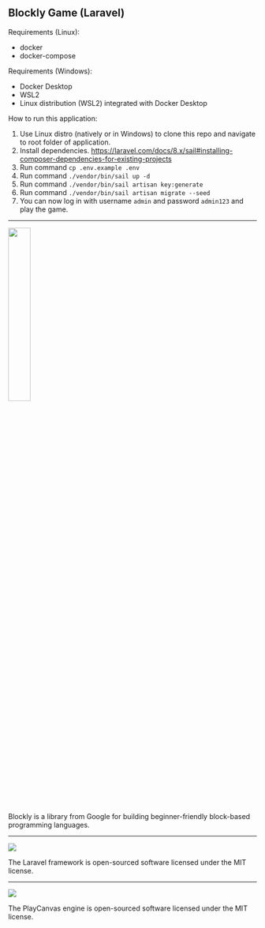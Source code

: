 ## Blockly Game (Laravel)

  Requirements (Linux):
  - docker
  - docker-compose

  Requirements (Windows):
  - Docker Desktop
  - WSL2
  - Linux distribution (WSL2) integrated with Docker Desktop

How to run this application:
1. Use Linux distro (natively or in Windows) to clone this repo and navigate to root folder of application.
2. Install dependencies. https://laravel.com/docs/8.x/sail#installing-composer-dependencies-for-existing-projects
3. Run command `cp .env.example .env`
4. Run command `./vendor/bin/sail up -d`
5. Run command `./vendor/bin/sail artisan key:generate`
6. Run command `./vendor/bin/sail artisan migrate --seed`
7. You can now log in with username `admin` and password `admin123` and play the game.

----------

<p  align="left"><img  width="30%"  src="https://developers.google.com/blockly/images/logos/logo_built_on.png">

</p>

Blockly is a library from Google for building beginner-friendly block-based programming languages.  

---------- 

<p  align="left"><img  src="https://laravel.com/assets/img/components/logo-laravel.svg">

</p>

The Laravel framework is open-sourced software licensed under the MIT license.  

----------

<p  align="left"><img  src="https://image4.owler.com/logo/playcanvas_owler_20180323_222343_large.png">

</p>

The PlayCanvas engine is open-sourced software licensed under the MIT license.